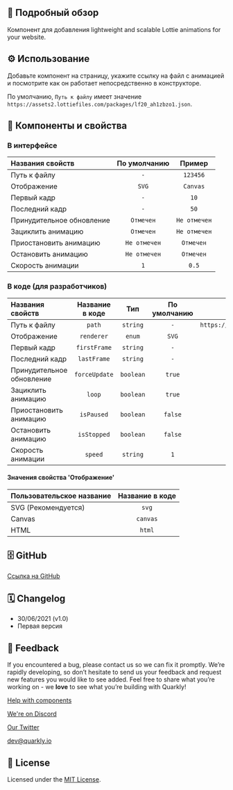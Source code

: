 ## 📖 Подробный обзор

Компонент для добавления lightweight and scalable Lottie animations for your website.

## ⚙️ Использование

Добавьте компонент на страницу, укажите ссылку на файл с анимацией и посмотрите как он работает непосредственно в конструкторе.

По умолчанию, `Путь к файлу` имеет значение `https://assets2.lottiefiles.com/packages/lf20_ah1zbzo1.json`.

## 🧩 Компоненты и свойства

### В интерфейсе

| Названия свойств          | По умолчанию |    Пример    |
| :------------------------ | :----------: | :----------: |
| Путь к файлу              |     `-`      |   `123456`   |
| Отображение               |    `SVG`     |   `Canvas`   |
| Первый кадр               |     `-`      |     `10`     |
| Последний кадр            |     `-`      |     `50`     |
| Принудительное обновление |  `Отмечен`   | `Не отмечен` |
| Зациклить анимацию        |  `Отмечен`   | `Не отмечен` |
| Приостановить анимацию    | `Не отмечен` |  `Отмечен`   |
| Остановить анимацию       | `Не отмечен` |  `Отмечен`   |
| Скорость анимации         |     `1`      |    `0.5`     |

### В коде (для разработчиков)

| Названия свойств          | Название в коде |    Тип    | По умолчанию |              Пример               |
| :------------------------ | :-------------: | :-------: | :----------: | :-------------------------------: |
| Путь к файлу              |     `path`      | `string`  |     `-`      | `https://assets2.lottiefiles.com` |
| Отображение               |   `renderer`    |  `enum`   |    `SVG`     |             `Canvas`              |
| Первый кадр               |  `firstFrame`   | `string`  |     `-`      |               `10`                |
| Последний кадр            |   `lastFrame`   | `string`  |     `-`      |               `50`                |
| Принудительное обновление |  `forceUpdate`  | `boolean` |    `true`    |              `false`              |
| Зациклить анимацию        |     `loop`      | `boolean` |    `true`    |              `false`              |
| Приостановить анимацию    |   `isPaused`    | `boolean` |   `false`    |              `true`               |
| Остановить анимацию       |   `isStopped`   | `boolean` |   `false`    |              `true`               |
| Скорость анимации         |     `speed`     | `string`  |     `1`      |               `0.5`               |

#### Значения свойства 'Отображение'

| Пользовательское название | Название в коде |
| :------------------------ | :-------------: |
| SVG (Рекомендуется)       |      `svg`      |
| Canvas                    |    `canvas`     |
| HTML                      |     `html`      |

## 🗄 GitHub

[Ссылка на GitHub](https://github.com/quarkly/community-kit/tree/master/src/Lottie)

## 🗓 Changelog

-   30/06/2021 (v1.0)
-   Первая версия

## 📮 Feedback

If you encountered a bug, please contact us so we can fix it promptly. We’re rapidly developing, so don’t hesitate to send us your feedback and request new features you would like to see added. Feel free to share what you’re working on - we **love** to see what you’re building with Quarkly!

[Help with components](https://community.quarkly.io/c/requests/11)

[We're on Discord](https://discord.gg/f9KhSMGX)

[Our Twitter](https://twitter.com/quarklyapp)

[dev@quarkly.io](mailto:dev@quarkly.io)

## 📝 License

Licensed under the [MIT License](./LICENSE).
